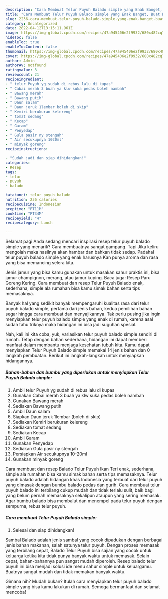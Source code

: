 ```yaml
---
description: "Cara Membuat Telur Puyuh Balado simple yang Enak Banget, Buat Buka Puasa Lezat Sekali"
title: "Cara Membuat Telur Puyuh Balado simple yang Enak Banget, Buat Buka Puasa Lezat Sekali"
slug: 2236-cara-membuat-telur-puyuh-balado-simple-yang-enak-banget-buat-buka-puasa-lezat-sekali
category: Uncategorized
date: 2022-04-12T13:15:11.961Z
image: https://img-global.cpcdn.com/recipes/47a945406e2f9932/680x482cq70/telur-puyuh-balado-simple-foto-resep-utama.jpg
hideToc: false
enableToc: true
enableTocContent: false
thumbnail: https://img-global.cpcdn.com/recipes/47a945406e2f9932/680x482cq70/telur-puyuh-balado-simple-foto-resep-utama.jpg
cover: https://img-global.cpcdn.com/recipes/47a945406e2f9932/680x482cq70/telur-puyuh-balado-simple-foto-resep-utama.jpg
author: Admin
authorAv: notfound
ratingvalue: 3
reviewcount: 21
recipeingredient:
- " telur Puyuh yg sudah di rebus lalu di kupas"
- " Cabai merah 3 buah ya klw suka pedas boleh nambah"
- " Bawang merah"
- " Bawang putih"
- " Daun salam"
- " Daun jeruk 1lembar boleh di skip"
- " Kemiri berukuran kelereng"
- " tomat sedang"
- " Kecap"
- " Garam"
- " Penyedap"
- " Gula pasir ny stengah"
- " Air secukupnya 1020ml"
- " minyak goreng"
recipeinstructions:

- "Sudah jadi dan siap dihidangkan!"
categories:
- Resep
tags:
- telur
- puyuh
- balado

katakunci: telur puyuh balado 
nutrition: 236 calories
recipecuisine: Indonesian
preptime: "PT11M"
cooktime: "PT34M"
recipeyield: "4"
recipecategory: Lunch

---
```



Selamat pagi Anda sedang mencari inspirasi resep telur puyuh balado simple yang menarik? Cara membuatnya sangat gampang. Tapi Jika keliru mengolah maka hasilnya akan hambar dan bahkan tidak sedap. Padahal telur puyuh balado simple yang enak harusnya Kan punya aroma dan rasa yang bisa memancing selera kita.


Jenis jamur yang bisa kamu gunakan untuk masakan sahur praktis ini, bisa jamur champignon, merang, atau jamur kuping. Baca juga: Resep Paru Goreng Kering. Cara membuat dan resep Telur Puyuh Balado enak, sederhana, simple ala rumahan bisa kamu simak bahan serta tips memasaknya.

Banyak hal yang sedikit banyak mempengaruhi kualitas rasa dari telur puyuh balado simple, pertama dari jenis bahan, kedua pemilihan bahan segar hingga cara membuat dan menyajikannya. Tak perlu pusing jika ingin menyiapkan telur puyuh balado simple yang enak di rumah, karena asal sudah tahu triknya maka hidangan ini bisa jadi suguhan spesial.


Nah, kali ini kita coba, yuk, variasikan telur puyuh balado simple sendiri di rumah. Tetap dengan bahan sederhana, hidangan ini dapat memberi manfaat dalam membantu menjaga kesehatan tubuh kita. Kamu dapat menyiapkan Telur Puyuh Balado simple memakai 14 jenis bahan dan 0 langkah pembuatan. Berikut ini langkah-langkah untuk menyiapkan hidangannya.

<!--inarticleads1-->

##### Bahan-bahan dan bumbu yang diperlukan untuk menyiapkan Telur Puyuh Balado simple:

1. Ambil  telur Puyuh yg sudah di rebus lalu di kupas
1. Gunakan  Cabai merah 3 buah ya klw suka pedas boleh nambah
1. Gunakan  Bawang merah
1. Sediakan  Bawang putih
1. Ambil  Daun salam
1. Siapkan  Daun jeruk 1lembar (boleh di skip)
1. Sediakan  Kemiri berukuran kelereng
1. Sediakan  tomat sedang
1. Sediakan  Kecap
1. Ambil  Garam
1. Gunakan  Penyedap
1. Sediakan  Gula pasir ny stengah
1. Persiapkan  Air secukupnya 10-20ml
1. Gunakan  minyak goreng


Cara membuat dan resep Balado Telur Puyuh Ikan Teri enak, sederhana, simple ala rumahan bisa kamu simak bahan serta tips memasaknya. Telur puyuh balado adalah hidangan khas Indonesia yang terbuat dari telur puyuh yang dimasak dengan bumbu balado pedas dan gurih. Cara membuat telur puyuh balado ini terbilang cukup mudah dan tidak terlalu sulit, baik bagi yang belum pernah memasaknya sekalipun ataupun yang sering memasak. Agar bumbu balado bisa membalut dan menempel pada telur puyuh dengan sempurna, rebus telur puyuh. 

<!--inarticleads2-->

##### Cara membuat Telur Puyuh Balado simple:


1. Selesai dan siap dihidangkan!

Sambal Balado adalah jenis sambal yang cocok dipadukan dengan berbagai jenis bahan makanan, salah satunya telur puyuh. Dengan proses memasak yang terbilang cepat, Balado Telur Puyuh bisa sajian yang cocok untuk keluarga ketika kita tidak punya banyak waktu untuk memasak. Selain cepat, bahan-bahannya pun sangat mudah diperoleh. Resep balado telur puyuh ini bisa menjadi solusi ide menu sahur simple untuk keluargamu. Buatnya sangat mudah dan tidak memakan banyak waktu. 

Gimana nih? Mudah bukan? Itulah cara menyiapkan telur puyuh balado simple yang bisa kamu lakukan di rumah. Semoga bermanfaat dan selamat mencoba!

